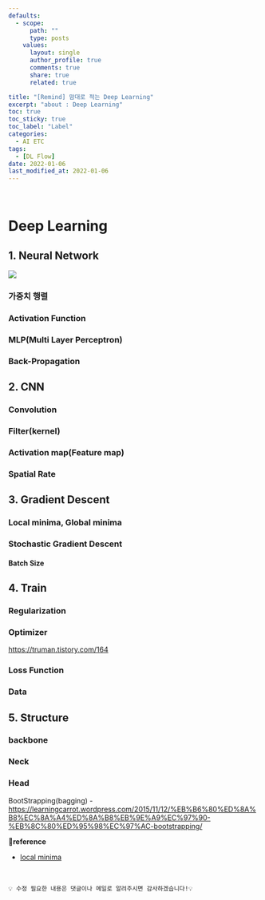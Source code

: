 ```yaml
---
defaults:
  - scope:
      path: ""
      type: posts
    values:
      layout: single
      author_profile: true
      comments: true
      share: true
      related: true

title: "[Remind] 맘대로 적는 Deep Learning"
excerpt: "about : Deep Learning"
toc: true
toc_sticky: true
toc_label: "Label"
categories: 
  - AI ETC
tags:
  - [DL Flow]
date: 2022-01-06
last_modified_at: 2022-01-06
---
```


<br>

# Deep Learning

## 1. Neural Network
<a href="https://hongsusoo.github.io/dl%20basic/dl_neural_network_basic"><img src="https://img.shields.io/badge/-신경망-red"/></a>

### 가중치 행렬
### Activation Function
### MLP(Multi Layer Perceptron)
### Back-Propagation

## 2. CNN
### Convolution
### Filter(kernel)
### Activation map(Feature map)
### Spatial Rate

## 3. Gradient Descent
### Local minima, Global minima
### Stochastic Gradient Descent
#### Batch Size

## 4. Train
### Regularization
### Optimizer
  https://truman.tistory.com/164
### Loss Function
### Data

## 5. Structure
### backbone
### Neck
### Head

  BootStrapping(bagging) - https://learningcarrot.wordpress.com/2015/11/12/%EB%B6%80%ED%8A%B8%EC%8A%A4%ED%8A%B8%EB%9E%A9%EC%97%90-%EB%8C%80%ED%95%98%EC%97%AC-bootstrapping/



**📌reference**
- [local minima](https://darkpgmr.tistory.com/148)

<br>

```
💡 수정 필요한 내용은 댓글이나 메일로 알려주시면 감사하겠습니다!💡 
```

